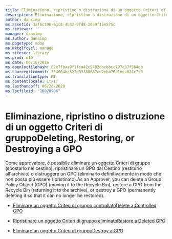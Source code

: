 ```yaml
---
title: Eliminazione, ripristino o distruzione di un oggetto Criteri di gruppo
description: Eliminazione, ripristino o distruzione di un oggetto Criteri di gruppo
author: dansimp
ms.assetid: 3af6c396-61c8-4b32-9fd8-28e9f15e575c
ms.reviewer: ''
manager: dansimp
ms.author: dansimp
ms.pagetype: mdop
ms.mktglfcycl: manage
ms.sitesec: library
ms.prod: w10
ms.date: 06/16/2016
ms.openlocfilehash: 62e7fbaa9f1fca42c9482dacbbcc797c37f564eb
ms.sourcegitcommit: 354664bc527d93f80687cd2eba70d1eea024c7c3
ms.translationtype: MT
ms.contentlocale: it-IT
ms.lasthandoff: 06/26/2020
ms.locfileid: "10820906"
---
```

# <span data-ttu-id="3a3cd-103">Eliminazione, ripristino o distruzione di un oggetto Criteri di gruppo</span><span class="sxs-lookup"><span data-stu-id="3a3cd-103">Deleting, Restoring, or Destroying a GPO</span></span>


<span data-ttu-id="3a3cd-104">Come approvatore, è possibile eliminare un oggetto Criteri di gruppo (spostarlo nel cestino), ripristinare un GPO dal Cestino (restiturlo all'archivio) o distruggere un GPO (eliminarlo definitivamente in modo che non possa più essere ripristinato).</span><span class="sxs-lookup"><span data-stu-id="3a3cd-104">As an Approver, you can delete a Group Policy Object (GPO) (moving it to the Recycle Bin), restore a GPO from the Recycle Bin (returning it to the archive), or destroy a GPO (permanently deleting it so that it can no longer be restored).</span></span>

-   [<span data-ttu-id="3a3cd-105">Eliminare un oggetto Criteri di gruppo controllato</span><span class="sxs-lookup"><span data-stu-id="3a3cd-105">Delete a Controlled GPO</span></span>](delete-a-controlled-gpo-agpm40.md)

-   [<span data-ttu-id="3a3cd-106">Ripristinare un oggetto Criteri di gruppo eliminato</span><span class="sxs-lookup"><span data-stu-id="3a3cd-106">Restore a Deleted GPO</span></span>](restore-a-deleted-gpo-agpm40.md)

-   [<span data-ttu-id="3a3cd-107">Eliminare un oggetto Criteri di gruppo</span><span class="sxs-lookup"><span data-stu-id="3a3cd-107">Destroy a GPO</span></span>](destroy-a-gpo-agpm40.md)

 

 





